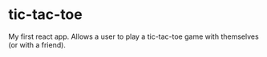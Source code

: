 # tic-tac-toe
My first react app. Allows a user to play a tic-tac-toe game with themselves (or with a friend).
